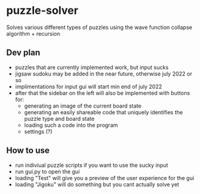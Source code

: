 # puzzle-solver
Solves various different types of puzzles using the wave function collapse algorithm + recursion

## Dev plan
 * puzzles that are currently implemented work, but input sucks
 * jigsaw sudoku may be added in the near future, otherwise july 2022 or so
 * implimentations for input gui will start min end of july 2022
 * after that the sidebar on the left will also be implemented with buttons for:
   - generating an image of the current board state
   - generating an easily shareable code that uniquely identifies the puzzle type and board state
   - loading such a code into the program
   - settings (?)

## How to use
* run indiviual puzzle scripts if you want to use the sucky input
* run gui.py to open the gui
* loading "Test" will give you a preview of the user experience for the gui
* loading "Jigoku" will do something but you cant actually solve yet
